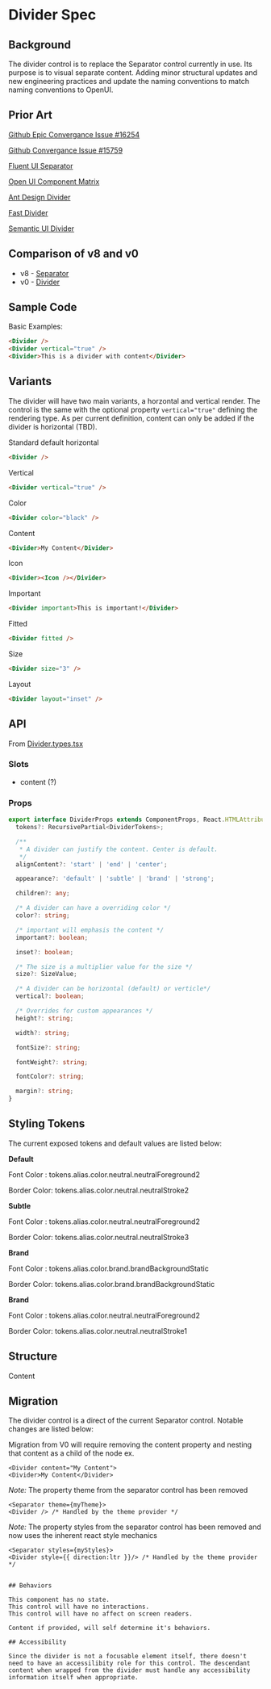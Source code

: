 # Divider Spec

## Background

The divider control is to replace the Separator control currently in use. Its purpose is to visual separate content.
Adding minor structural updates and new engineering practices and update the naming conventions to match naming conventions to OpenUI.

## Prior Art

[Github Epic Convergance Issue #16254](https://github.com/microsoft/fluentui/issues/16254)

[Github Convergance Issue #15759](https://github.com/microsoft/fluentui/issues/15759)

[Fluent UI Separator](https://developer.microsoft.com/en-us/fluentui#/controls/web/separator)

[Open UI Component Matrix](https://open-ui.org/analysis/component-matrix)

[Ant Design Divider](https://ant.design/components/divider/)

[Fast Divider](https://explore.fast.design/components/fast-divider)

[Semantic UI Divider](https://semantic-ui.com/elements/divider.html)

## Comparison of v8 and v0

- v8 - [Separator](https://developer.microsoft.com/en-us/fluentui#/controls/web/separator)
- v0 - [Divider](https://fluentsite.z22.web.core.windows.net/0.51.4/components/divider/definition)

## Sample Code

Basic Examples:

```html
<Divider />
<Divider vertical="true" />
<Divider>This is a divider with content</Divider>
```

## Variants

The divider will have two main variants, a horzontal and vertical render. The control is the same with the optional property `vertical="true"` defining the rendering type. As per current definition, content can only be added if the divider is horizontal (TBD).

Standard default horizontal

```html
<Divider />
```

Vertical

```html
<Divider vertical="true" />
```

Color

```html
<Divider color="black" />
```

Content

```html
<Divider>My Content</Divider>
```

Icon

```html
<Divider><Icon /></Divider>
```

Important

```html
<Divider important>This is important!</Divider>
```

Fitted

```html
<Divider fitted />
```

Size

```html
<Divider size="3" />
```

Layout

```html
<Divider layout="inset" />
```

## API

From [Divider.types.tsx](http://about:blank)

### Slots

- content (?)

### Props

```ts
export interface DividerProps extends ComponentProps, React.HTMLAttributes<HTMLElement> {
  tokens?: RecursivePartial<DividerTokens>;

  /**
   * A divider can justify the content. Center is default.
   */
  alignContent?: 'start' | 'end' | 'center';

  appearance?: 'default' | 'subtle' | 'brand' | 'strong';

  children?: any;

  /* A divider can have a overriding color */
  color?: string;

  /* important will emphasis the content */
  important?: boolean;

  inset?: boolean;

  /* The size is a multiplier value for the size */
  size?: SizeValue;

  /* A divider can be horizontal (default) or verticle*/
  vertical?: boolean;

  /* Overrides for custom appearances */
  height?: string;

  width?: string;

  fontSize?: string;

  fontWeight?: string;

  fontColor?: string;

  margin?: string;
}
```

## Styling Tokens

The current exposed tokens and default values are listed below:

**Default**

Font Color : tokens.alias.color.neutral.neutralForeground2

Border Color: tokens.alias.color.neutral.neutralStroke2

**Subtle**

Font Color : tokens.alias.color.neutral.neutralForeground2

Border Color: tokens.alias.color.neutral.neutralStroke3

**Brand**

Font Color : tokens.alias.color.brand.brandBackgroundStatic

Border Color: tokens.alias.color.brand.brandBackgroundStatic

**Brand**

Font Color : tokens.alias.color.neutral.neutralForeground2

Border Color: tokens.alias.color.neutral.neutralStroke1

## Structure

<div class="root">
  <!-- ::before to handle the divider line for with or without content -->
  <div>Content</div>
  <!-- ::after to handle the post divider line if content exists -->
</div>

## Migration

The divider control is a direct of the current Separator control. Notable changes are listed below:

Migration from V0 will require removing the content property and nesting that content as a child of the node ex.

```
<Divider content="My Content">
<Divider>My Content</Divider>

```

_Note:_ The property theme from the separator control has been removed

```
<Separator theme={myTheme}>
<Divider /> /* Handled by the theme provider */

```

_Note:_ The property styles from the separator control has been removed and now uses the inherent react style mechanics

```
<Separator styles={myStyles}>
<Divider style={{ direction:ltr }}/> /* Handled by the theme provider */


## Behaviors

This component has no state.
This control will have no interactions.
This control will have no affect on screen readers.

Content if provided, will self determine it's behaviors.

## Accessibility

Since the divider is not a focusable element itself, there doesn't need to have an accessilibity role for this control. The descendant content when wrapped from the divider must handle any accessibility information itself when appropriate.
```
